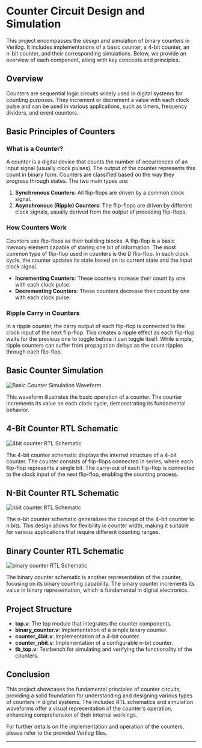 # Counter Circuit Design and Simulation

This project encompasses the design and simulation of binary counters in Verilog. It includes implementations of a basic counter, a 4-bit counter, an n-bit counter, and their corresponding simulations. Below, we provide an overview of each component, along with key concepts and principles.

## Overview

Counters are sequential logic circuits widely used in digital systems for counting purposes. They increment or decrement a value with each clock pulse and can be used in various applications, such as timers, frequency dividers, and event counters.

## Basic Principles of Counters

### What is a Counter?

A counter is a digital device that counts the number of occurrences of an input signal (usually clock pulses). The output of the counter represents this count in binary form. Counters are classified based on the way they progress through states. The two main types are:

1. **Synchronous Counters**: All flip-flops are driven by a common clock signal.
2. **Asynchronous (Ripple) Counters**: The flip-flops are driven by different clock signals, usually derived from the output of preceding flip-flops.

### How Counters Work

Counters use flip-flops as their building blocks. A flip-flop is a basic memory element capable of storing one bit of information. The most common type of flip-flop used in counters is the D flip-flop. In each clock cycle, the counter updates its state based on its current state and the input clock signal.

- **Incrementing Counters**: These counters increase their count by one with each clock pulse.
- **Decrementing Counters**: These counters decrease their count by one with each clock pulse.

### Ripple Carry in Counters

In a ripple counter, the carry output of each flip-flop is connected to the clock input of the next flip-flop. This creates a ripple effect as each flip-flop waits for the previous one to toggle before it can toggle itself. While simple, ripple counters can suffer from propagation delays as the count ripples through each flip-flop.

## Basic Counter Simulation

![Basic Counter Simulation Waveform](https://velog.velcdn.com/images/foodinsect/post/ebeedb90-7c01-447e-a1bc-14856a4d18a2/image.png)

This waveform illustrates the basic operation of a counter. The counter increments its value on each clock cycle, demonstrating its fundamental behavior. 

## 4-Bit Counter RTL Schematic

![4bit counter RTL Schematic](https://velog.velcdn.com/images/foodinsect/post/e18e3482-2e28-49dd-ad8e-1d5ad9efc80b/image.png)

The 4-bit counter schematic displays the internal structure of a 4-bit counter. The counter consists of flip-flops connected in series, where each flip-flop represents a single bit. The carry-out of each flip-flop is connected to the clock input of the next flip-flop, enabling the counting process.

## N-Bit Counter RTL Schematic

![nbit counter RTL Schematic](https://velog.velcdn.com/images/foodinsect/post/74e63033-4efc-4d36-a1fc-ddc4f77bec9f/image.png)

The n-bit counter schematic generalizes the concept of the 4-bit counter to n bits. This design allows for flexibility in counter width, making it suitable for various applications that require different counting ranges.

## Binary Counter RTL Schematic

![binary counter RTL Schematic](https://velog.velcdn.com/images/foodinsect/post/2aa9ea78-522e-4e34-8cc8-dec2e5f5648e/image.png)

The binary counter schematic is another representation of the counter, focusing on its binary counting capability. The binary counter increments its value in binary representation, which is fundamental in digital electronics.

## Project Structure

- **top.v**: The top module that integrates the counter components.
- **binary_counter.v**: Implementation of a simple binary counter.
- **counter_4bit.v**: Implementation of a 4-bit counter.
- **counter_nbit.v**: Implementation of a configurable n-bit counter.
- **tb_top.v**: Testbench for simulating and verifying the functionality of the counters.

## Conclusion

This project showcases the fundamental principles of counter circuits, providing a solid foundation for understanding and designing various types of counters in digital systems. The included RTL schematics and simulation waveforms offer a visual representation of the counter's operation, enhancing comprehension of their internal workings.

For further details on the implementation and operation of the counters, please refer to the provided Verilog files.

---
